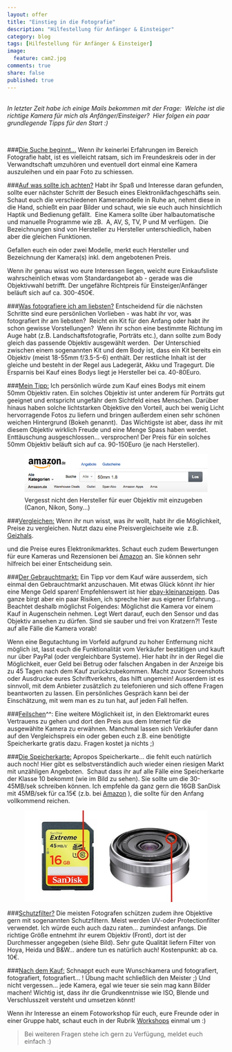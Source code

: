 ```yaml
---
layout: offer
title: "Einstieg in die Fotografie"
description: "Hilfestellung für Anfänger & Einsteiger"
category: blog
tags: [Hilfestellung für Anfänger & Einsteiger]
image:
  feature: cam2.jpg
comments: true
share: false
published: true
---
```

  
  


    
*In letzter Zeit habe ich einige Mails bekommen mit der 
Frage: 
Welche ist die richtige Kamera für mich als Anfänger/Einsteiger? 
Hier folgen ein paar grundlegende Tipps für den Start :)*
  



 


###<u>Die Suche beginnt...</u>
Wenn ihr keinerlei Erfahrungen im Bereich Fotografie habt, ist es vielleicht ratsam, sich im Freundeskreis oder in der Verwandtschaft umzuhören und eventuell dort einmal eine Kamera auszuleihen und ein paar Foto zu schiessen.

###<u>Auf was sollte ich achten?</u>
Habt ihr Spaß und Interesse daran gefunden, sollte euer nächster Schritt der Besuch eines Elektronikfachgeschäfts sein. Schaut euch die verschiedenen Kameramodelle in Ruhe an, nehmt diese in die Hand, schießt ein paar Bilder und schaut, wie sie euch auch hinsichtlich Haptik und Bedienung gefällt. 
Eine Kamera sollte über halbautomatische und manuelle Programme wie zB.  A, AV, S, TV, P und M verfügen. 
Die Bezeichnungen sind von Hersteller zu Hersteller unterschiedlich, haben aber die gleichen Funktionen. 

Gefallen euch ein oder zwei Modelle, merkt euch Hersteller und Bezeichnung der Kamera(s) inkl. dem angebotenen Preis. 

Wenn ihr genau wisst wo eure Interessen liegen, weicht eure Einkaufsliste wahrscheinlich etwas vom Standardangebot ab - gerade was die Objektivwahl betrifft.
Der ungefähre Richtpreis für Einsteiger/Anfänger beläuft sich auf ca. 300-450€. 

###<u>Was fotografiere ich am liebsten?</u>
Entscheidend für die nächsten Schritte sind eure persönlichen Vorlieben - was habt ihr vor, was fotografiert ihr am liebsten? 
Reicht ein Kit für den Anfang oder habt ihr schon gewisse Vorstellungen? 
Wenn ihr schon eine bestimmte Richtung im Auge habt (z.B. Landschaftsfotografie, Porträts etc.), dann sollte zum Body gleich das passende Objektiv ausgewählt werden. 
Der Unterschied zwischen einem sogenannten Kit und dem Body ist, dass ein Kit bereits ein Objektiv (meist 18-55mm f/3.5-5-6) enthält. Der restliche Inhalt ist der gleiche und besteht in der Regel aus Ladegerät, Akku und Tragegurt. Die Ersparnis bei Kauf eines Bodys liegt je Hersteller bei ca. 40-80Euro.

###<u>Mein Tipp:</u>
Ich persönlich würde zum Kauf eines Bodys mit einem 50mm Objektiv raten. Ein solches Objektiv ist unter anderem für Porträts gut geeignet und entspricht ungefähr dem Sichtfeld eines Menschen. Darüber hinaus haben solche lichtstarken Objektive den Vorteil, auch bei wenig Licht hervorragende Fotos zu liefern und bringen außerdem einen sehr schönen weichen Hintergrund (Bokeh genannt). 
Das Wichtigste ist aber, dass ihr mit diesem Objektiv wirklich Freude und eine Menge Spass haben werdet. Enttäuschung ausgeschlossen… versprochen!
Der Preis für ein solches 50mm Objektiv beläuft sich auf ca. 90-150Euro (je nach Hersteller).

<figure>
<img src="/images/Amazon.png"/>
<figcaption>Vergesst nicht den Hersteller für euer Objektiv mit einzugeben (Canon, Nikon, Sony...)</figcaption>
</figure>

###<u>Vergleichen:</u>
Wenn ihr nun wisst, was ihr wollt, habt ihr die Möglichkeit, Preise zu vergleichen. Nutzt dazu eine Preisvergleichseite wie  z.B. [Geizhals](http://www.geizhals.de).

und die Preise eures Elektronikmarktes. Schaut euch zudem Bewertungen für eure Kameras und Rezensionen bei [Amazon](http://www.amazon.de) an. Sie können sehr hilfreich bei einer Entscheidung sein.

###<u>Der Gebrauchtmarkt:</u>
Ein Tipp vor dem Kauf wäre ausserdem, sich einmal den Gebrauchtmarkt anzuschauen. Mit etwas Glück könnt ihr hier eine Menge Geld sparen! Empfehlenswert ist hier [ebay-kleinanzeigen](http://www.ebay-kleinanzeigen.de).
Das ganze birgt aber ein paar Risiken, ich spreche hier aus eigener Erfahrung...
Beachtet deshalb möglichst Folgendes:
Möglichst die Kamera vor einem Kauf in Augenschein nehmen. Legt Wert darauf, euch den Sensor und das Objektiv ansehen zu dürfen. Sind sie sauber und frei von Kratzern?!
Teste auf alle Fälle die Kamera vorab!

Wenn eine Begutachtung im Vorfeld aufgrund zu hoher Entfernung nicht möglich ist, lasst euch die Funktionalität vom Verkäufer bestätigen und kauft nur über PayPal (oder vergleichbare Systeme). Hier habt ihr in der Regel die Möglichkeit, euer Geld bei Betrug oder falschen Angaben in der Anzeige bis zu 45 Tagen nach dem Kauf zurückzubekommen. Macht zuvor Screenshots oder Ausdrucke eures Schriftverkehrs, das hilft ungemein!
Ausserdem ist es sinnvoll, mit dem Anbieter zusätzlich zu telefonieren und sich offene Fragen beantworten zu lassen. Ein persönliches Gespräch kann bei der Einschätzung, mit wem man es zu tun hat, auf jeden Fall helfen.

###<u>Feilschen</u>^^:
Eine weitere Möglichkeit ist, in den Elektromarkt eures Vertrauens zu gehen und dort den Preis aus dem Internet für die ausgewählte Kamera zu erwähnen. Manchmal lassen sich Verkäufer dann auf den Vergleichspreis ein oder geben euch z.B. eine benötigte Speicherkarte gratis dazu. Fragen kostet ja nichts ;)

###<u>Die Speicherkarte:</u>
Apropos Speicherkarte... die fehlt euch natürlich auch noch! Hier gibt es selbstverständlich auch wieder einen riesigen Markt mit unzähligen Angeboten. 
Schaut dass ihr auf alle Fälle eine Speicherkarte der Klasse 10 bekommt (wie im Bild zu sehen). Sie sollte um die 30-45MB/sek schreiben können. Ich empfehle da ganz gern die 16GB SanDisk mit 45MB/sek für ca.15€ (z.b. bei [Amazon](http://www.amazon.de) ), die sollte für den Anfang vollkommend reichen.

<figure>
<img src="/images/sd.jpg"/>
<figcaption></figcaption>
</figure>

###<u>Schutzfilter?</u>
Die meisten Fotografen schützen zudem ihre Objektive gern mit sogenannten Schutzfiltern. Meist werden UV-oder Protectionfilter verwendet. Ich würde euch auch dazu raten... zumindest anfangs.
Die richtige Größe entnehmt ihr eurem Objektiv (Front), dort ist der Durchmesser angegeben (siehe Bild).
Sehr gute Qualität liefern Filter von Hoya, Heida und B&W… andere tun es natürlich auch! Kostenpunkt: ab ca. 10€.

###<u>Nach dem Kauf:</u>
Schnappt euch eure Wunschkamera und fotografiert, fotografiert, fotografiert... !
Übung macht schließlich den Meister ;)
Und nicht vergessen... jede Kamera, egal wie teuer sie sein mag kann Bilder machen! Wichtig ist, dass ihr die Grundkenntnisse wie ISO, Blende und Verschlusszeit versteht und umsetzen könnt!

Wenn ihr Interesse an einem Fotoworkshop für euch, eure Freunde oder in einer Gruppe habt, schaut euch in der Rubrik [Workshops](http://www.kay-pehnke.de/offers-single) einmal um :)   


> Bei weiteren Fragen stehe ich gern zu Verfügung, meldet euch einfach :)